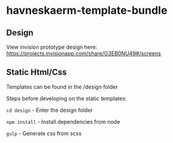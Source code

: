 # havneskaerm-template-bundle

## Design
View invision prototype design here: https://projects.invisionapp.com/share/G3EB0NU49#/screens

## Static Html/Css
Templates can be found in the /design folder

Steps before developing on the static templates:

`cd design` - Enter the design folder

`npm install` - Install dependencies from node

`gulp` - Generate css from scss